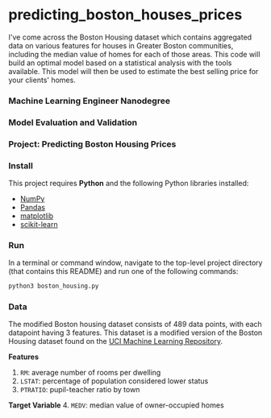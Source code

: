 # predicting_boston_houses_prices
I've come across the Boston Housing dataset which contains aggregated data on various features for houses in Greater Boston communities, including the median value of homes for each of those areas. This code will build an optimal model based on a statistical analysis with the tools available. This model will then be used to estimate the best selling price for your clients' homes.

### Machine Learning Engineer Nanodegree
### Model Evaluation and Validation
### Project: Predicting Boston Housing Prices

### Install

This project requires **Python** and the following Python libraries installed:

- [NumPy](http://www.numpy.org/)
- [Pandas](http://pandas.pydata.org/)
- [matplotlib](http://matplotlib.org/)
- [scikit-learn](http://scikit-learn.org/stable/)


### Run

In a terminal or command window, navigate to the top-level project directory  (that contains this README) and run one of the following commands:

```bash
python3 boston_housing.py
```


### Data

The modified Boston housing dataset consists of 489 data points, with each datapoint having 3 features. This dataset is a modified version of the Boston Housing dataset found on the [UCI Machine Learning Repository](https://archive.ics.uci.edu/ml/machine-learning-databases/housing/).

**Features**
1.  `RM`: average number of rooms per dwelling
2. `LSTAT`: percentage of population considered lower status
3. `PTRATIO`: pupil-teacher ratio by town

**Target Variable**
4. `MEDV`: median value of owner-occupied homes
